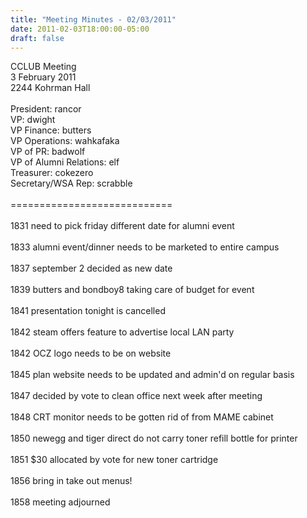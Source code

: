 ```yaml
---
title: "Meeting Minutes - 02/03/2011"
date: 2011-02-03T18:00:00-05:00
draft: false
---
```


CCLUB Meeting<br />
3 February 2011<br />
2244 Kohrman Hall<br />
<br />
President: rancor<br />
VP: dwight<br />
VP Finance: butters<br />
VP Operations: wahkafaka<br />
VP of PR: badwolf<br />
VP of Alumni Relations: elf<br />
Treasurer: cokezero<br />
Secretary/WSA Rep: scrabble<br />
<br />
============================<br />
<br />
1831 need to pick friday different date for alumni event<br />
<br />
1833 alumni event/dinner needs to be marketed to entire campus<br />
<br />
1837 september 2 decided as new date<br />
<br />
1839 butters and bondboy8 taking care of budget for event<br />
<br />
1841 presentation tonight is cancelled<br />
<br />
1842 steam offers feature to advertise local LAN party<br />
<br />
1842 OCZ logo needs to be on website<br />
<br />
1845 plan website needs to be updated and admin'd on regular basis<br />
<br />
1847 decided by vote to clean office next week after meeting<br />
<br />
1848 CRT monitor needs to be gotten rid of from MAME cabinet<br />
<br />
1850 newegg and tiger direct do not carry toner refill bottle for printer<br />
<br />
1851 $30 allocated by vote for new toner cartridge<br />
<br />
1856 bring in take out menus!<br />
<br />
1858 meeting adjourned<br />
